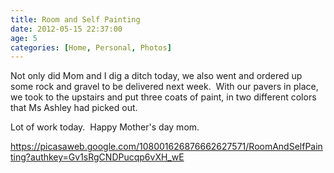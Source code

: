 ```yaml
---
title: Room and Self Painting
date: 2012-05-15 22:37:00
age: 5
categories: [Home, Personal, Photos]
---
```

Not only did Mom and I dig a ditch today, we also went and ordered up some rock and gravel to be delivered next week.  With our pavers in place, we took to the upstairs and put three coats of paint, in two different colors that Ms Ashley had picked out.

Lot of work today.  Happy Mother's day mom.

<a href="https://picasaweb.google.com/108001626876662627571/RoomAndSelfPainting?authkey=Gv1sRgCNDPucqp6vXH_wE">https://picasaweb.google.com/108001626876662627571/RoomAndSelfPainting?authkey=Gv1sRgCNDPucqp6vXH_wE</a>
